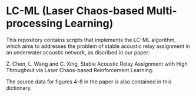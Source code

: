 # LC-ML (Laser Chaos-based Multi-processing Learning)

This repository contains scripts that implements the LC-ML algorithm, which aims to addresses the problem of stable acoustic relay assignment in
an underwater acoustic network, as discribed in our paper:

Z. Chen, L. Wang and C. Xing, Stable Acoustic Relay Assignment with High Throughout via Laser Chaos-based Reinforcement Learning.

The source data for figures 4-8 in the paper is also contained in this dictionary.
